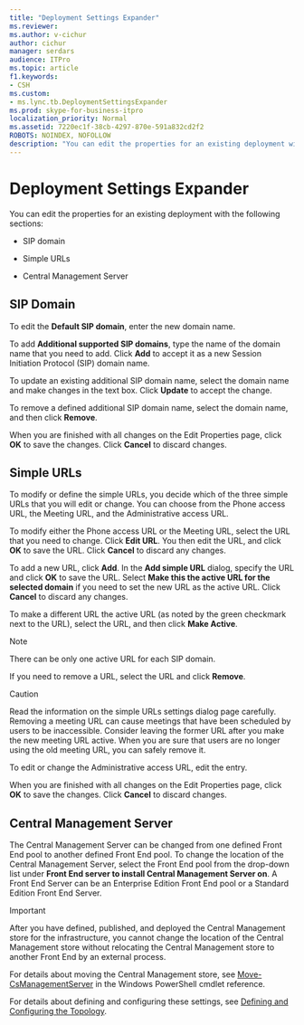 ```yaml
---
title: "Deployment Settings Expander"
ms.reviewer: 
ms.author: v-cichur
author: cichur
manager: serdars
audience: ITPro
ms.topic: article
f1.keywords:
- CSH
ms.custom:
- ms.lync.tb.DeploymentSettingsExpander
ms.prod: skype-for-business-itpro
localization_priority: Normal
ms.assetid: 7220ec1f-38cb-4297-870e-591a832cd2f2
ROBOTS: NOINDEX, NOFOLLOW
description: "You can edit the properties for an existing deployment with the following sections:"
---
```


# Deployment Settings Expander

You can edit the properties for an existing deployment with the following sections:

- SIP domain

- Simple URLs

- Central Management Server

## SIP Domain

To edit the **Default SIP domain**, enter the new domain name.

To add **Additional supported SIP domains**, type the name of the domain name that you need to add. Click **Add** to accept it as a new Session Initiation Protocol (SIP) domain name.

To update an existing additional SIP domain name, select the domain name and make changes in the text box. Click **Update** to accept the change.

To remove a defined additional SIP domain name, select the domain name, and then click **Remove**.

When you are finished with all changes on the Edit Properties page, click **OK** to save the changes. Click **Cancel** to discard changes.

## Simple URLs

To modify or define the simple URLs, you decide which of the three simple URLs that you will edit or change. You can choose from the Phone access URL, the Meeting URL, and the Administrative access URL.

To modify either the Phone access URL or the Meeting URL, select the URL that you need to change. Click **Edit URL**. You then edit the URL, and click **OK** to save the URL. Click **Cancel** to discard any changes.

To add a new URL, click **Add**. In the **Add simple URL** dialog, specify the URL and click **OK** to save the URL. Select **Make this the active URL for the selected domain** if you need to set the new URL as the active URL. Click **Cancel** to discard any changes.

To make a different URL the active URL (as noted by the green checkmark next to the URL), select the URL, and then click **Make Active**.

> [!NOTE]
> There can be only one active URL for each SIP domain.

If you need to remove a URL, select the URL and click **Remove**.

> [!CAUTION]
> Read the information on the simple URLs settings dialog page carefully. Removing a meeting URL can cause meetings that have been scheduled by users to be inaccessible. Consider leaving the former URL after you make the new meeting URL active. When you are sure that users are no longer using the old meeting URL, you can safely remove it.

To edit or change the Administrative access URL, edit the entry.

When you are finished with all changes on the Edit Properties page, click **OK** to save the changes. Click **Cancel** to discard changes.

## Central Management Server

The Central Management Server can be changed from one defined Front End pool to another defined Front End pool. To change the location of the Central Management Server, select the Front End pool from the drop-down list under **Front End server to install Central Management Server on**. A Front End Server can be an Enterprise Edition Front End pool or a Standard Edition Front End Server.

> [!IMPORTANT]
> After you have defined, published, and deployed the Central Management store for the infrastructure, you cannot change the location of the Central Management store without relocating the Central Management store to another Front End by an external process.

For details about moving the Central Management store, see [Move-CsManagementServer](/powershell/module/skype/move-csmanagementserver?view=skype-ps) in the Windows PowerShell cmdlet reference.


For details about defining and configuring these settings, see [Defining and Configuring the Topology](/previous-versions/office/lync-server-2013/lync-server-2013-defining-and-configuring-the-topology).